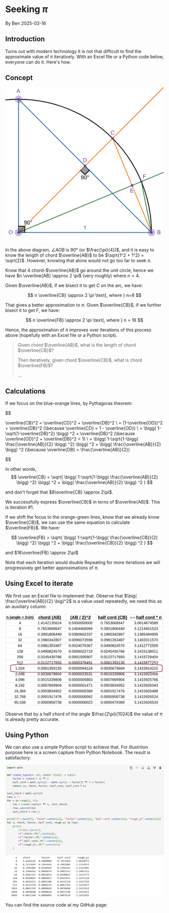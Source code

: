 # Seeking $\pi$
<span>By Ben 2025-03-16</span>

## Introduction
Turns out with modern technology it is not that difficult to find the approximate value of $\pi$ iteratively. With an Excel file or a Python code below, everyone can do it. Here's how.

## Concept
![an arc](01.png)

In the above diagram, $\angle AOB$ is 90&deg; (or $\frac{\pi}{4})$, and it is easy to know the length of chord $\overline{AB}$ to be $\sqrt{1^2 + 1^2} = \sqrt{2}$. However, knowing that alone would not go too far to seek $\pi$.

Know that 4 chord-$\overline{AB}$ go around the unit circle, hence we have $n \overline{AB} \approx 2 \pi$ (very roughly) where $n = 4$.

Given $\overline{AB}$, if we bisect it to get $C$ on the arc, we have:

$$
n \overline{CB} \approx 2 \pi \text{, where } n=8
$$

That gives a better approximation to $\pi$. Given $\overline{CB}$, if we further bisect it to get $F$, we have:

$$
n \overline{FB} \approx 2 \pi \text{, where } n = 16
$$

Hence, the approximation of $\pi$ improves over iterations of this process above (hopefully with an Excel file or a Python script).

> Given chord $\overline{AB}$, what is the length of chord $\overline{CB}$?
> 
> Then iteratively, given chord $\overline{CB}$, what is chord $\overline{FB}$?
> 
> ...

## Calculations
If we focus on the blue-orange lines, by Pythagoras theorem:

$$

\overline{CB}^2 = \overline{CD}^2 + \overline{DB}^2 \\
= (1-\overline{OD})^2 + \overline{DB}^2 (\because \overline{CD} = 1 - \overline{OD}) \\
= \bigg( 1-\sqrt{1-\overline{DB}^2} \bigg) ^2 + \overline{DB}^2 (\because \overline{OD}^2 + \overline{DB}^2 = 1) \\
= \bigg( 1-\sqrt{1-\bigg( \frac{\overline{AB}}{2} \bigg) ^2} \bigg) ^2 + \bigg( \frac{\overline{AB}}{2} \bigg) ^2 (\because \overline{DB} = \frac{\overline{AB}}{2})

$$

In other words,
$$
\overline{CB}
= \sqrt{ \bigg( 1-\sqrt{1-\bigg( \frac{\overline{AB}}{2} \bigg) ^2} \bigg) ^2 + \bigg( \frac{\overline{AB}}{2} \bigg) ^2 }
$$

and don't forget that $8\overline{CB} \approx 2\pi$.

We successfully express $\overline{CB}$ in terns of $\overline{AB}$. This is iteration #1.

If we shift the focus to the orange-green lines, know that we already know $\overline{CB}$, we can use the same equation to calculate $\overline{FB}$. We have:

$$
\overline{FB}
= \sqrt{ \bigg( 1-\sqrt{1-\bigg( \frac{\overline{CB}}{2} \bigg) ^2} \bigg) ^2 + \bigg( \frac{\overline{CB}}{2} \bigg) ^2 }
$$

and $16\overline{FB} \approx 2\pi$

Note that each iteration would double Repeating for more iterations we will progressively get better approximations of $\pi$.

## Using Excel to iterate
We first use an Excel file to implement that. Observe that $\big( \frac{\overline{AB}}{2} \big)^2$ is a value used repeatedly, we need this as an auxiliary column:

![Excel iterations](02.png)

Observe that by a half chord of the angle $\frac{2\pi}{1024}$ the value of $\pi$ is already pretty accurate.

## Using Python
We can also use a simple Python script to achieve that. For illustrtion purpose here is a screen capture from Python Notebook. The result is satisfactory:

![Python iterations](03.png)

You can find the source code at my GitHub page:
